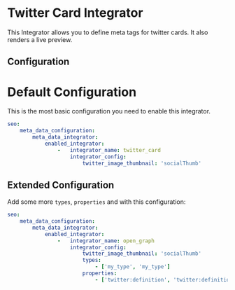 # Twitter Card Integrator
This Integrator allows you to define meta tags for twitter cards. It also renders a live preview.

## Configuration

# Default Configuration
This is the most basic configuration you need to enable this integrator.

```yaml
seo:
    meta_data_configuration:
        meta_data_integrator:
            enabled_integrator:
                -   integrator_name: twitter_card
                    integrator_config:
                        twitter_image_thumbnail: 'socialThumb'
```

## Extended Configuration
Add some more `types`, `properties` and with this configuration:

```yaml
seo:
    meta_data_configuration:
        meta_data_integrator:
            enabled_integrator:
                -   integrator_name: open_graph
                    integrator_config:
                        twitter_image_thumbnail: 'socialThumb'
                        types:
                            - ['my_type', 'my_type']
                        properties:
                            - ['twitter:definition', 'twitter:definition']
```
